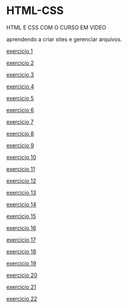 # HTML-CSS

 HTML E CSS COM O CURSO EM VIDEO
 
aprendendo a criar sites e  gerenciar arquivos.

<a href="https://ericvieira2001.github.io/HTML-CSS/EXERCICIOS/EX 01/index.html">exercicio 1</a>

<a href="https://ericvieira2001.github.io/HTML-CSS/EXERCICIOS/EX 02/index.html">exercicio 2</a>

<a href="https://ericvieira2001.github.io/HTML-CSS/EXERCICIOS/EX 03/index.html">exercicio 3</a>

<a href="https://ericvieira2001.github.io/HTML-CSS/EXERCICIOS/EX 04/index.html">exercicio 4</a>

<a href="https://ericvieira2001.github.io/HTML-CSS/EXERCICIOS/EX 05/index.html">exercicio 5</a>

<a href="https://ericvieira2001.github.io/HTML-CSS/EXERCICIOS/EX 06/index.html">exercicio 6</a>

<a href="https://ericvieira2001.github.io/HTML-CSS/EXERCICIOS/EX 07/index.html">exercicio 7</a>

<a href="https://ericvieira2001.github.io/HTML-CSS/EXERCICIOS/EX 08/index.html">exercicio 8</a>

<a href="https://ericvieira2001.github.io/HTML-CSS/EXERCICIOS/EX 09/index.html">exercicio 9</a>

<a href="https://ericvieira2001.github.io/HTML-CSS/EXERCICIOS/EX 10/index.html">exercicio 10</a>

<a href="https://ericvieira2001.github.io/HTML-CSS/EXERCICIOS/EX 11/index.html">exercicio 11</a>

<a href="https://ericvieira2001.github.io/HTML-CSS/EXERCICIOS/EX 12/index.html">exercicio 12</a>

<a href="https://ericvieira2001.github.io/HTML-CSS/EXERCICIOS/EX 13/index.html">exercicio 13</a>

<a href="https://ericvieira2001.github.io/HTML-CSS/EXERCICIOS/EX 14/index.html">exercicio 14</a>

<a href="https://ericvieira2001.github.io/HTML-CSS/EXERCICIOS/EX 15/index.html">exercicio 15</a>

<a href="https://ericvieira2001.github.io/HTML-CSS/EXERCICIOS/EX 16/index.html">exercicio 16</a>

<a href="https://ericvieira2001.github.io/HTML-CSS/EXERCICIOS/EX 17/index.html">exercicio 17</a>

<a href="https://ericvieira2001.github.io/HTML-CSS/EXERCICIOS/EX 18/index.html">exercicio 18</a>

<a href="https://ericvieira2001.github.io/HTML-CSS/EXERCICIOS/EX 19/index.html">exercicio 19</a>

<a href="https://ericvieira2001.github.io/HTML-CSS/EXERCICIOS/EX 20/index.html">exercicio 20</a>

<a href="https://ericvieira2001.github.io/HTML-CSS/EXERCICIOS/EX 21/index.html">exercicio 21</a>

<a href="https://ericvieira2001.github.io/HTML-CSS/EXERCICIOS/EX 22/index.html">exercicio 22</a>

